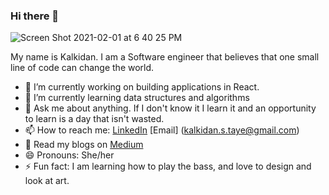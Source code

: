 ### Hi there 👋

![Screen Shot 2021-02-01 at 6 40 25 PM](https://user-images.githubusercontent.com/57603757/118302006-b2635f00-b4b1-11eb-86dc-48bd7aa76f61.png)


My name is Kalkidan. I am a Software engineer that believes that one small line of code can change the world. 

- 🔭 I’m currently working on building applications in React.
- 🌱 I’m currently learning data structures and algorithms
- 💬 Ask me about anything. If I don't know it I learn it and an opportunity to learn is a day that isn't wasted.
- 📫 How to reach me:
    [LinkedIn](https://www.linkedin.com/in/kalkidan-taye/)
    [Email] (kalkidan.s.taye@gmail.com)
- 📔 Read my blogs on [Medium](https://kalkidantaye.medium.com/)
- 😄 Pronouns: She/her
- ⚡ Fun fact: I am learning how to play the bass, and love to design and look at art. 

<!--**ksolomon7/ksolomon7** is a ✨ _special_ ✨ repository because its `README.md` (this file) appears on your GitHub profile.--/>


